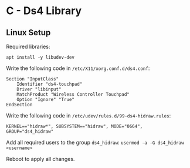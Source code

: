# C - Ds4 Library

## Linux Setup

Required libraries:

```
apt install -y libudev-dev
```

Write the following code in `/etc/X11/xorg.conf.d/ds4.conf`:

```
Section "InputClass"
    Identifier "ds4-touchpad"
    Driver "libinput"
    MatchProduct "Wireless Controller Touchpad"
    Option "Ignore" "True"
EndSection
```

Write the following code in `/etc/udev/rules.d/99-ds4-hidraw.rules`:

```
KERNEL=="hidraw*", SUBSYSTEM=="hidraw", MODE="0664", GROUP="ds4_hidraw"
```

Add all required users to the group `ds4_hidraw`: `usermod -a -G ds4_hidraw <username>`

Reboot to apply all changes.
